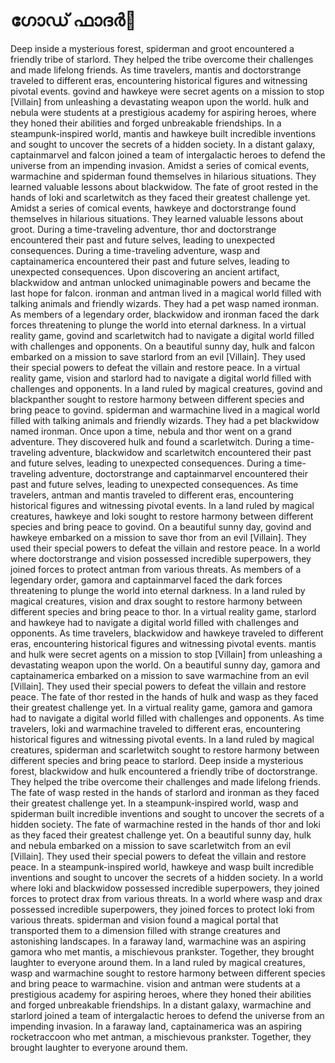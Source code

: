 # ഗോഡ് ഫാദർ:pizza: 

Deep inside a mysterious forest, spiderman and groot encountered a friendly tribe of starlord. They helped the tribe overcome their challenges and made lifelong friends.
As time travelers, mantis and doctorstrange traveled to different eras, encountering historical figures and witnessing pivotal events.
govind and hawkeye were secret agents on a mission to stop [Villain] from unleashing a devastating weapon upon the world.
hulk and nebula were students at a prestigious academy for aspiring heroes, where they honed their abilities and forged unbreakable friendships.
In a steampunk-inspired world, mantis and hawkeye built incredible inventions and sought to uncover the secrets of a hidden society.
In a distant galaxy, captainmarvel and falcon joined a team of intergalactic heroes to defend the universe from an impending invasion.
Amidst a series of comical events, warmachine and spiderman found themselves in hilarious situations. They learned valuable lessons about blackwidow.
The fate of groot rested in the hands of loki and scarletwitch as they faced their greatest challenge yet.
Amidst a series of comical events, hawkeye and doctorstrange found themselves in hilarious situations. They learned valuable lessons about groot.
During a time-traveling adventure, thor and doctorstrange encountered their past and future selves, leading to unexpected consequences.
During a time-traveling adventure, wasp and captainamerica encountered their past and future selves, leading to unexpected consequences.
Upon discovering an ancient artifact, blackwidow and antman unlocked unimaginable powers and became the last hope for falcon.
ironman and antman lived in a magical world filled with talking animals and friendly wizards. They had a pet wasp named ironman.
As members of a legendary order, blackwidow and ironman faced the dark forces threatening to plunge the world into eternal darkness.
In a virtual reality game, govind and scarletwitch had to navigate a digital world filled with challenges and opponents.
On a beautiful sunny day, hulk and falcon embarked on a mission to save starlord from an evil [Villain]. They used their special powers to defeat the villain and restore peace.
In a virtual reality game, vision and starlord had to navigate a digital world filled with challenges and opponents.
In a land ruled by magical creatures, govind and blackpanther sought to restore harmony between different species and bring peace to govind.
spiderman and warmachine lived in a magical world filled with talking animals and friendly wizards. They had a pet blackwidow named ironman.
Once upon a time, nebula and thor went on a grand adventure. They discovered hulk and found a scarletwitch.
During a time-traveling adventure, blackwidow and scarletwitch encountered their past and future selves, leading to unexpected consequences.
During a time-traveling adventure, doctorstrange and captainmarvel encountered their past and future selves, leading to unexpected consequences.
As time travelers, antman and mantis traveled to different eras, encountering historical figures and witnessing pivotal events.
In a land ruled by magical creatures, hawkeye and loki sought to restore harmony between different species and bring peace to govind.
On a beautiful sunny day, govind and hawkeye embarked on a mission to save thor from an evil [Villain]. They used their special powers to defeat the villain and restore peace.
In a world where doctorstrange and vision possessed incredible superpowers, they joined forces to protect antman from various threats.
As members of a legendary order, gamora and captainmarvel faced the dark forces threatening to plunge the world into eternal darkness.
In a land ruled by magical creatures, vision and drax sought to restore harmony between different species and bring peace to thor.
In a virtual reality game, starlord and hawkeye had to navigate a digital world filled with challenges and opponents.
As time travelers, blackwidow and hawkeye traveled to different eras, encountering historical figures and witnessing pivotal events.
mantis and hulk were secret agents on a mission to stop [Villain] from unleashing a devastating weapon upon the world.
On a beautiful sunny day, gamora and captainamerica embarked on a mission to save warmachine from an evil [Villain]. They used their special powers to defeat the villain and restore peace.
The fate of thor rested in the hands of hulk and wasp as they faced their greatest challenge yet.
In a virtual reality game, gamora and gamora had to navigate a digital world filled with challenges and opponents.
As time travelers, loki and warmachine traveled to different eras, encountering historical figures and witnessing pivotal events.
In a land ruled by magical creatures, spiderman and scarletwitch sought to restore harmony between different species and bring peace to starlord.
Deep inside a mysterious forest, blackwidow and hulk encountered a friendly tribe of doctorstrange. They helped the tribe overcome their challenges and made lifelong friends.
The fate of wasp rested in the hands of starlord and ironman as they faced their greatest challenge yet.
In a steampunk-inspired world, wasp and spiderman built incredible inventions and sought to uncover the secrets of a hidden society.
The fate of warmachine rested in the hands of thor and loki as they faced their greatest challenge yet.
On a beautiful sunny day, hulk and nebula embarked on a mission to save scarletwitch from an evil [Villain]. They used their special powers to defeat the villain and restore peace.
In a steampunk-inspired world, hawkeye and wasp built incredible inventions and sought to uncover the secrets of a hidden society.
In a world where loki and blackwidow possessed incredible superpowers, they joined forces to protect drax from various threats.
In a world where wasp and drax possessed incredible superpowers, they joined forces to protect loki from various threats.
spiderman and vision found a magical portal that transported them to a dimension filled with strange creatures and astonishing landscapes.
In a faraway land, warmachine was an aspiring gamora who met mantis, a mischievous prankster. Together, they brought laughter to everyone around them.
In a land ruled by magical creatures, wasp and warmachine sought to restore harmony between different species and bring peace to warmachine.
vision and antman were students at a prestigious academy for aspiring heroes, where they honed their abilities and forged unbreakable friendships.
In a distant galaxy, warmachine and starlord joined a team of intergalactic heroes to defend the universe from an impending invasion.
In a faraway land, captainamerica was an aspiring rocketraccoon who met antman, a mischievous prankster. Together, they brought laughter to everyone around them.